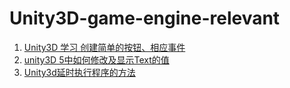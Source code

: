 # Unity3D-game-engine-relevant

1. [Unity3D 学习 创建简单的按钮、相应事件](https://www.cnblogs.com/qingjoin/p/3630505.html)
1. [unity3D 5中如何修改及显示Text的值](https://jingyan.baidu.com/article/7e440953378c112fc0e2ef9e.html)
1. [Unity3d延时执行程序的方法](https://blog.csdn.net/u012871987/article/details/52386310)

